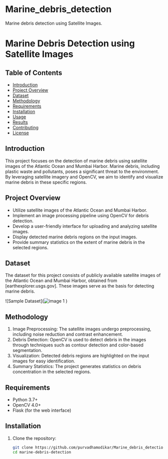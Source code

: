 # Marine_debris_detection
Marine debris detection using Satellite Images.
# Marine Debris Detection using Satellite Images

## Table of Contents
- [Introduction](#introduction)
- [Project Overview](#project-overview)
- [Dataset](#dataset)
- [Methodology](#methodology)
- [Requirements](#requirements)
- [Installation](#installation)
- [Usage](#usage)
- [Results](#results)
- [Contributing](#contributing)
- [License](#license)

## Introduction
This project focuses on the detection of marine debris using satellite images of the Atlantic Ocean and Mumbai Harbor. Marine debris, including plastic waste and pollutants, poses a significant threat to the environment. By leveraging satellite imagery and OpenCV, we aim to identify and visualize marine debris in these specific regions.

## Project Overview
- Utilize satellite images of the Atlantic Ocean and Mumbai Harbor.
- Implement an image processing pipeline using OpenCV for debris detection.
- Develop a user-friendly interface for uploading and analyzing satellite images.
- Display detected marine debris regions on the input images.
- Provide summary statistics on the extent of marine debris in the selected regions.

## Dataset
The dataset for this project consists of publicly available satellite images of the Atlantic Ocean and Mumbai Harbor, obtained from [earthexplorer.usgs.gov]. These images serve as the basis for detecting marine debris.

![Sample Dataset](![image 1](https://github.com/purvadhamodikar/Marine_debris_detection/assets/129665527/8ce30c15-e04e-4fda-a887-7d42161591cb)
)

## Methodology
1. Image Preprocessing: The satellite images undergo preprocessing, including noise reduction and contrast enhancement.
2. Debris Detection: OpenCV is used to detect debris in the images through techniques such as contour detection and color-based segmentation.
3. Visualization: Detected debris regions are highlighted on the input images for easy identification.
4. Summary Statistics: The project generates statistics on debris concentration in the selected regions.

## Requirements
- Python 3.7+
- OpenCV 4.0+
- Flask (for the web interface)


## Installation
1. Clone the repository:
   ```bash
   git clone https://github.com/purvadhamodikar/Marine_debris_detection
   cd marine-debris-detection
